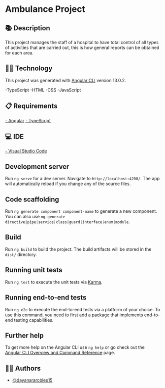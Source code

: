 # Ambulance Project




## :books: Description

This project manages the staff of a hospital to have total control of all types of activities that are carried out, this is how general reports can be obtained for each area.

## :woman_technologist: Technology

This project was generated with [Angular CLI](https://github.com/angular/angular-cli) version 13.0.2.

-TypeScript
-HTML
-CSS
-JavaScript

## :clipboard: Requirements

[- Angular](https://nodejs.org/es/) 
[- TypeScript](https://nodejs.org/es/) 
## :computer: IDE

[- Visual Studio Code](https://code.visualstudio.com/) 

## Development server

Run `ng serve` for a dev server. Navigate to `http://localhost:4200/`. The app will automatically reload if you change any of the source files.

## Code scaffolding

Run `ng generate component component-name` to generate a new component. You can also use `ng generate directive|pipe|service|class|guard|interface|enum|module`.

## Build

Run `ng build` to build the project. The build artifacts will be stored in the `dist/` directory.

## Running unit tests

Run `ng test` to execute the unit tests via [Karma](https://karma-runner.github.io).

## Running end-to-end tests

Run `ng e2e` to execute the end-to-end tests via a platform of your choice. To use this command, you need to first add a package that implements end-to-end testing capabilities.

## Further help

To get more help on the Angular CLI use `ng help` or go check out the [Angular CLI Overview and Command Reference](https://angular.io/cli) page.

## :woman_office_worker: Authors

- [@dayanararobles15](https://github.com/dayanararobles15)


